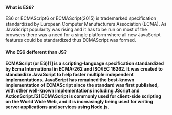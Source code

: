 <h4>What is ES6? </h4>
ES6 or ECMAScript6 or ECMAScript(2015) is trademarked specification standardized by European Computer Manufacturers Association (ECMA). As JavaScript popularity was rising and it has to be run on most of the browsers there was a need for a single platform where all new JavaScript features could be standardized thus ECMAScript was formed.

<h4>Who ES6 defferent than JS? <h4> 
ECMAScript (or ES)[1] is a scripting-language specification standardized by Ecma International in ECMA-262 and ISO/IEC 16262. It was created to standardize JavaScript to help foster multiple independent implementations. JavaScript has remained the best-known implementation of ECMAScript since the standard was first published, with other well-known implementations including JScript and ActionScript.[2] ECMAScript is commonly used for client-side scripting on the World Wide Web, and it is increasingly being used for writing server applications and services using Node.js.
